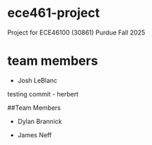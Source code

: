 # ece461-project
Project for ECE46100 (30861) Purdue Fall 2025

# team members
- Josh LeBlanc


testing commit - herbert

##Team Members

- Dylan Brannick

- James Neff